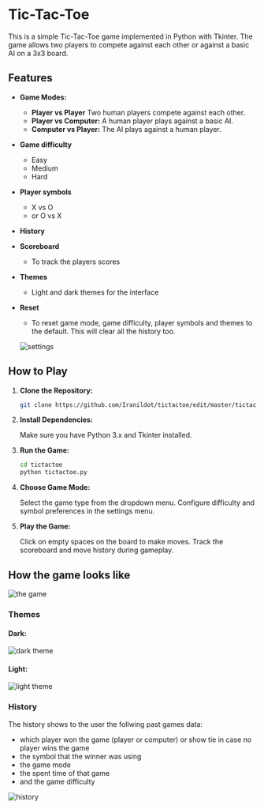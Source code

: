 # Tic-Tac-Toe

This is a simple Tic-Tac-Toe game implemented in Python with Tkinter. The game allows two players to compete against each other or against a basic AI on a 3x3 board.

## Features

- **Game Modes:**

  - **Player vs Player** Two human players compete against each other.
  - **Player vs Computer:** A human player plays against a basic AI.
  - **Computer vs Player:** The AI plays against a human player.

- **Game difficulty**

  - Easy
  - Medium
  - Hard

- **Player symbols** 
  - X vs O 
  - or O vs X

- **History**

- **Scoreboard**

  - To track the players scores

- **Themes**

  - Light and dark themes for the interface

- **Reset**
  
  - To reset game mode, game difficulty, player symbols and themes to the default. This will clear all the history too.

  ![settings](https://github.com/user-attachments/assets/30dbadb2-6244-496b-b1fe-9795337289ab)

## How to Play

1. **Clone the Repository:**

   ```bash
   git clone https://github.com/Iranildot/tictactoe/edit/master/tictactoe
   
3. **Install Dependencies:**

   Make sure you have Python 3.x and Tkinter installed.

5. **Run the Game:**

   ```bash
   cd tictactoe
   python tictactoe.py

4. **Choose Game Mode:**

   Select the game type from the dropdown menu.
   Configure difficulty and symbol preferences in the settings menu.

5. **Play the Game:**

   Click on empty spaces on the board to make moves.
   Track the scoreboard and move history during gameplay.

## How the game looks like

![the game](https://github.com/user-attachments/assets/e725c0a5-71b6-4739-9752-130c7276d210)

### Themes

   #### **Dark:**

   ![dark theme](https://github.com/user-attachments/assets/2c69a9d7-049e-49f7-ad60-98e0c01d38b6)

   #### **Light:**

   ![light theme](https://github.com/user-attachments/assets/ff1341f9-660b-4753-a53b-2f76ee648c34)

### History

The history shows to the user the follwing past games data:

- which player won the game (player or computer) or show tie in case no player wins the game
- the symbol that the winner was using
- the game mode
- the spent time of that game
- and the game difficulty

![history](https://github.com/user-attachments/assets/059be449-c78b-40a0-90a7-e49dd68c86bc)

